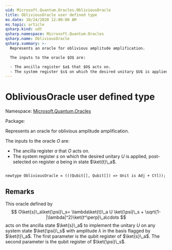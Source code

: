 ```yaml
---
uid: Microsoft.Quantum.Oracles.ObliviousOracle
title: ObliviousOracle user defined type
ms.date: 10/24/2020 12:00:00 AM
ms.topic: article
qsharp.kind: udt
qsharp.namespace: Microsoft.Quantum.Oracles
qsharp.name: ObliviousOracle
qsharp.summary: >-
  Represents an oracle for oblivious amplitude amplification.

  The inputs to the oracle $O$ are:

  - The ancilla register $a$ that $O$ acts on.
  - The system register $s$ on which the desired unitary $U$ is applied, post-selected on register $a$ being in state $\ket{t}\_a$.
---
```


# ObliviousOracle user defined type

Namespace: [Microsoft.Quantum.Oracles](xref:Microsoft.Quantum.Oracles)

Package: [](https://nuget.org/packages/)


Represents an oracle for oblivious amplitude amplification.The inputs to the oracle $O$ are:- The ancilla register $a$ that $O$ acts on.- The system register $s$ on which the desired unitary $U$ is applied, post-selected on register $a$ being in state $\ket{t}\_a$.

```qsharp

newtype ObliviousOracle = (((Qubit[], Qubit[]) => Unit is Adj + Ctl));
```



## Remarks

This oracle defined by$$O\ket{s}\_a\ket{\psi}\_s= \lambda\ket{t}\_a U \ket{\psi}\_s + \sqrt{1-|\lambda|^2}\ket{t^\perp}\_a\cdots$$acts on the ancilla state $\ket{s}\_a$ to implement the unitary $U$ on any system state $\ket{\psi}\_s$ with amplitude $\lambda$ in the basis flagged by $\ket{t}\_a$.The first parameter is the qubit register of $\ket{s}\_a$. The second parameter is the qubit register of $\ket{\psi}\_s$.